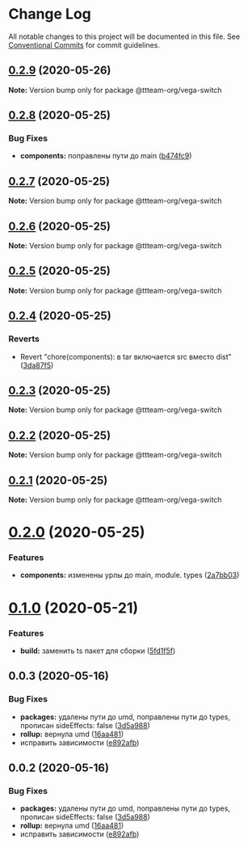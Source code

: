 # Change Log

All notable changes to this project will be documented in this file.
See [Conventional Commits](https://conventionalcommits.org) for commit guidelines.

## [0.2.9](https://github.com/ttteam-org/ttteam-vega-ui/compare/@ttteam-org/vega-switch@0.1.0...@ttteam-org/vega-switch@0.2.9) (2020-05-26)

**Note:** Version bump only for package @ttteam-org/vega-switch





## [0.2.8](https://github.com/ttteam-org/ttteam-vega-ui/compare/@ttteam-org/vega-switch@0.2.7...@ttteam-org/vega-switch@0.2.8) (2020-05-25)


### Bug Fixes

* **components:** поправлены пути до main ([b474fc9](https://github.com/ttteam-org/ttteam-vega-ui/commit/b474fc94fd90b0d4dd791935251d21d8541b77f9))





## [0.2.7](https://github.com/ttteam-org/ttteam-vega-ui/compare/@ttteam-org/vega-switch@0.2.6...@ttteam-org/vega-switch@0.2.7) (2020-05-25)

**Note:** Version bump only for package @ttteam-org/vega-switch





## [0.2.6](https://github.com/ttteam-org/ttteam-vega-ui/compare/@ttteam-org/vega-switch@0.2.5...@ttteam-org/vega-switch@0.2.6) (2020-05-25)

**Note:** Version bump only for package @ttteam-org/vega-switch





## [0.2.5](https://github.com/ttteam-org/ttteam-vega-ui/compare/@ttteam-org/vega-switch@0.2.4...@ttteam-org/vega-switch@0.2.5) (2020-05-25)

**Note:** Version bump only for package @ttteam-org/vega-switch





## [0.2.4](https://github.com/ttteam-org/ttteam-vega-ui/compare/@ttteam-org/vega-switch@0.2.3...@ttteam-org/vega-switch@0.2.4) (2020-05-25)


### Reverts

* Revert "chore(components): в tar включается src вместо dist" ([3da87f5](https://github.com/ttteam-org/ttteam-vega-ui/commit/3da87f523e514c40c18815a6f2e44a6dbdd502b7))





## [0.2.3](https://github.com/ttteam-org/ttteam-vega-ui/compare/@ttteam-org/vega-switch@0.2.1...@ttteam-org/vega-switch@0.2.3) (2020-05-25)

**Note:** Version bump only for package @ttteam-org/vega-switch





## [0.2.2](https://github.com/ttteam-org/ttteam-vega-ui/compare/@ttteam-org/vega-switch@0.2.1...@ttteam-org/vega-switch@0.2.2) (2020-05-25)

**Note:** Version bump only for package @ttteam-org/vega-switch





## [0.2.1](https://github.com/ttteam-org/ttteam-vega-ui/compare/@ttteam-org/vega-switch@0.2.0...@ttteam-org/vega-switch@0.2.1) (2020-05-25)

**Note:** Version bump only for package @ttteam-org/vega-switch





# [0.2.0](https://github.com/ttteam-org/ttteam-vega-ui/compare/@ttteam-org/vega-switch@0.1.0...@ttteam-org/vega-switch@0.2.0) (2020-05-25)


### Features

* **components:** изменены урлы до main, module. types ([2a7bb03](https://github.com/ttteam-org/ttteam-vega-ui/commit/2a7bb0354a083e034a49ed7e3709283dec0b7381))





# [0.1.0](https://github.com/ttteam-org/ttteam-vega-ui/compare/@ttteam-org/vega-switch@0.0.2...@ttteam-org/vega-switch@0.1.0) (2020-05-21)


### Features

* **build:** заменить ts пакет для сборки ([5fd1f5f](https://github.com/ttteam-org/ttteam-vega-ui/commit/5fd1f5fcd66e4c7cd83b623b63c3fe49f1001d88))





## 0.0.3 (2020-05-16)

### Bug Fixes

- **packages:** удалены пути до umd, поправлены пути до types, прописан sideEffects: false ([3d5a988](https://github.com/gpn-prototypes/vega-ui/commit/3d5a98871aece5d6c79be112e2e60ecd0529694e))
- **rollup:** вернула umd ([16aa481](https://github.com/gpn-prototypes/vega-ui/commit/16aa48132ca6c3934b3b12aa079f8645a0efc89b))
- исправить зависимости ([e892afb](https://github.com/gpn-prototypes/vega-ui/commit/e892afb5368b7ed2c6bdd4c77e08917e033f75ed))

## 0.0.2 (2020-05-16)

### Bug Fixes

- **packages:** удалены пути до umd, поправлены пути до types, прописан sideEffects: false ([3d5a988](https://github.com/gpn-prototypes/vega-ui/commit/3d5a98871aece5d6c79be112e2e60ecd0529694e))
- **rollup:** вернула umd ([16aa481](https://github.com/gpn-prototypes/vega-ui/commit/16aa48132ca6c3934b3b12aa079f8645a0efc89b))
- исправить зависимости ([e892afb](https://github.com/gpn-prototypes/vega-ui/commit/e892afb5368b7ed2c6bdd4c77e08917e033f75ed))
